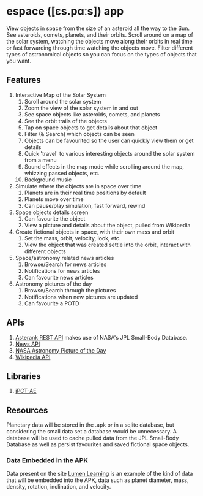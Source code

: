 # espace ([ɛs.pɑːs]) app
View objects in space from the size of an asteroid all the way to the Sun. See asteroids, comets, planets, and their orbits. Scroll around on a map of the solar system, watching the objects move along their orbits in real time or fast forwarding through time watching the objects move. Filter different types of astronomical objects so you can focus on the types of objects that you want. 
## Features
1. Interactive Map of the Solar System
   1. Scroll around the solar system
   2. Zoom the view of the solar system in and out
   3. See space objects like asteroids, comets, and planets
   4. See the orbit trails of the objects
   5. Tap on space objects to get details about that object
   6. Filter (& Search) which objects can be seen
   7. Objects can be favourited so the user can quickly view them or get details
   8. Quick 'travel' to various interesting objects around the solar system from a menu
   9. Sound effects in the map mode while scrolling around the map, whizzing passed objects, etc.
   10. Background music
2. Simulate where the objects are in space over time
   1. Planets are in their real time positions by default
   2. Planets move over time
   3. Can pause/play simulation, fast forward, rewind
3. Space objects details screen
   1. Can favourite the object
   2. View a picture and details about the object, pulled from Wikipedia
4. Create fictional objects in space, with their own mass and orbit
   1. Set the mass, orbit, velocity, look, etc.
   2. View the object that was created settle into the orbit, interact with different objects
5. Space/astronomy related news articles
   1. Browse/Search for news articles
   2. Notifications for news articles
   3. Can favourite news articles
6. Astronomy pictures of the day
   1. Browse/Search through the pictures
   2. Notifications when new pictures are updated
   3. Can favourite a POTD
## APIs
1. [Asterank REST API](https://www.programmableweb.com/api/nasas-asterank-rest-api) makes use of NASA's JPL Small-Body Database.
2. [News API](https://newsapi.org/)
3. [NASA Astronomy Picture of the Day](https://apod.nasa.gov/apod/astropix.html)
4. [Wikipedia API](https://en.wikipedia.org/api/rest_v1/)
## Libraries
1. [jPCT-AE](http://www.jpct.net/jpct-ae/index.html)
## Resources
Planetary data will be stored in the .apk or in a sqlite database, but considering the small data set a database would be unnecessary. A database will be used to cache pulled data from the JPL Small-Body Database as well as persist favourites and saved fictional space objects.

### Data Embedded in the APK
Data present on the site [Lumen Learning](https://courses.lumenlearning.com/astronomy/chapter/physical-and-orbital-data-for-the-planets/) is an example of the kind of data that will be embedded into the APK, data such as planet diameter, mass, density, rotation, inclination, and velocity.